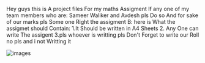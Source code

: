 Hey guys this is A project files For my maths Assigment 
If any one of my team members who are:
Sameer Waliker and Avdesh pls Do so And for sake of our marks pls Some one Right the assigment B:
here is What the assigmet should Contain:
1.It Should be written in A4 Sheets
2. Any One can write The assigent 
3.pls whoever is writting pls Don't Forget to write our Roll no pls
and i not Writting it

![images](https://github.com/user-attachments/assets/dc69a732-4060-4e2e-87e9-2ede23b991f8)
